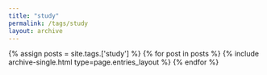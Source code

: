 ```yaml
---
title: "study"
permalink: /tags/study
layout: archive
---
```


{% assign posts = site.tags.['study'] %}
{% for post in posts %} {% include archive-single.html type=page.entries_layout %} {% endfor %}
